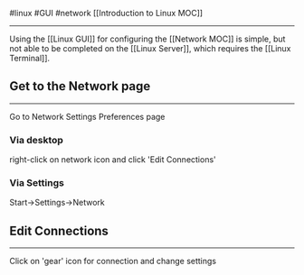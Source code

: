 #linux #GUI #network
[[Introduction to Linux MOC]]
* * *

Using the [[Linux GUI]] for configuring the [[Network MOC]] is simple, but not able to be completed on the [[Linux Server]], which requires the [[Linux Terminal]].

## Get to the Network page
- - -
Go to Network Settings Preferences page

### Via desktop
right-click on network icon and click 'Edit Connections'

### Via Settings
Start->Settings->Network

## Edit Connections
- - -
Click on 'gear' icon for connection and change settings
